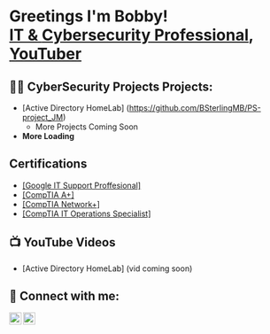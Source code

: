 <h1>Greetings I'm Bobby!<br/><a href="https://github.com/BSterlingMB"> IT & </a> <a href="https://www.linkedin.com/in/bobby-sterling-ii-69038a13a/">Cybersecurity Professional</a>, <a href="https://www.youtube.com/channel/UCeXaCWF65esF7cEWL9VeJMA">YouTuber</a></h1>

<h2>👨‍💻 CyberSecurity Projects Projects:</h2>

- [Active Directory HomeLab] (https://github.com/BSterlingMB/PS-project_JM)
  - More Projects Coming Soon
- <b>More Loading</b>

<h2> Certifications </h2>

- <a href="https://www.coursera.org/account/accomplishments/specialization/certificate/V2F8LXJ2HKTU">[Google IT Support Proffesional]</a>
- <a href="https://www.credly.com/badges/c61af824-fd0b-4d96-a916-956ecff6a6a0/public_url">[CompTIA A+]</a>
- <a href="https://www.credly.com/badges/fd594108-598b-428d-b448-bd3638a7f3ea/public_url">[CompTIA Network+]</a>
- <a href="https://www.credly.com/badges/ff4297d1-ba01-484f-a8e1-ee7ecf70c09b/public_url ">[CompTIA IT Operations Specialist]</a>

<h2>📺 YouTube Videos</h2>

- [Active Directory HomeLab] (vid coming soon)

<h2> 🤳 Connect with me:</h2>

[<img align="left" alt="JoshMadakor | YouTube" width="22px" src="https://cdn.jsdelivr.net/npm/simple-icons@v3/icons/youtube.svg" />][youtube]
[<img align="left" alt="JoshMadakor | LinkedIn" width="22px" src="https://cdn.jsdelivr.net/npm/simple-icons@v3/icons/linkedin.svg" />][linkedin]

[youtube]: https://www.youtube.com/channel/UCeXaCWF65esF7cEWL9VeJMA
[linkedin]: https://www.linkedin.com/in/bobby-sterling-ii-69038a13a/

<!--
**joshmadakor1/joshmadakor1** is a ✨ _special_ ✨ repository because its `README.md` (this file) appears on your GitHub profile.

Here are some ideas to get you started:

- 🔭 I’m currently working on ...
- 🌱 I’m currently learning ...
- 👯 I’m looking to collaborate on ...
- 🤔 I’m looking for help with ...
- 💬 Ask me about ...
- 📫 How to reach me: ...
- 😄 Pronouns: ...
- ⚡ Fun fact: ...
-->

